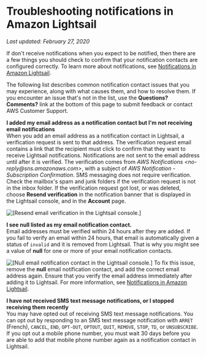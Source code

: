 # Troubleshooting notifications in Amazon Lightsail<a name="amazon-lightsail-troubleshooting-notifications"></a>

 *Last updated: February 27, 2020* 

If don't receive notifications when you expect to be notified, then there are a few things you should check to confirm that your notification contacts are configured correctly\. To learn more about notifications, see [Notifications in Amazon Lightsail](amazon-lightsail-notifications.md)\.

The following list describes common notification contact issues that you may experience, along with what causes them, and how to resolve them\. If you encounter an issue that's not in the list, use the **Questions? Comments?** link at the bottom of this page to submit feedback or contact AWS Customer Support\.

**I added my email address as a notification contact but I'm not receiving email notifications**  
When you add an email address as a notification contact in Lightsail, a verification request is sent to that address\. The verification request email contains a link that the recipient must click to confirm that they want to receive Lightsail notifications\. Notifications are not sent to the email address until after it is verified\. The verification comes from *AWS Notifications <no\-reply@sns\.amazonaws\.com>*, with a subject of *AWS Notification \- Subscription Confirmation*\. SMS messaging does not require verification\.  
Check the mailbox's spam and junk folders if the verification request is not in the inbox folder\. If the verification request got lost, or was deleted, choose **Resend verification** in the notification banner that is displayed in the Lightsail console, and in the **Account** page\.  

![\[Resend email verification in the Lightsail console.\]](https://d9yljz1nd5001.cloudfront.net/en_us/a7664053563006144d6133a21b463972/images/amazon-lightsail-email-verification-banner-resend.png)

**I see **null** listed as my email notification contact\.**  
Email addresses must be verified within 24 hours after they are added\. If you fail to verify an email within 24 hours, that email is automatically given a status of `invalid` and it is removed from Lightsail\. That is why you might see a value of **null** for one or more of your email notification contacts\.  

![\[Null email notification contact in the Lightsail console.\]](https://d9yljz1nd5001.cloudfront.net/en_us/a7664053563006144d6133a21b463972/images/amazon-lightsail-null-email-notification-contact.png)
To fix this issue, remove the **null** email notification contact, and add the correct email address again\. Ensure that you verify the email address immediately after adding it to Lightsail\. For more information, see [Notifications in Amazon Lightsail](amazon-lightsail-notifications.md)\.

**I have not received SMS text message notifications, or I stopped receiving them recently**  
You may have opted out of receiving SMS text message notifications\. You can opt out by responding to an SMS text message notification with `ARRET` \(French\), `CANCEL`, `END`, `OPT-OUT`, `OPTOUT`, `QUIT`, `REMOVE`, `STOP`, `TD`, or `UNSUBSCRIBE`\. If you opt out a mobile phone number, you must wait 30 days before you are able to add that mobile phone number again as a notification contact in Lightsail\.